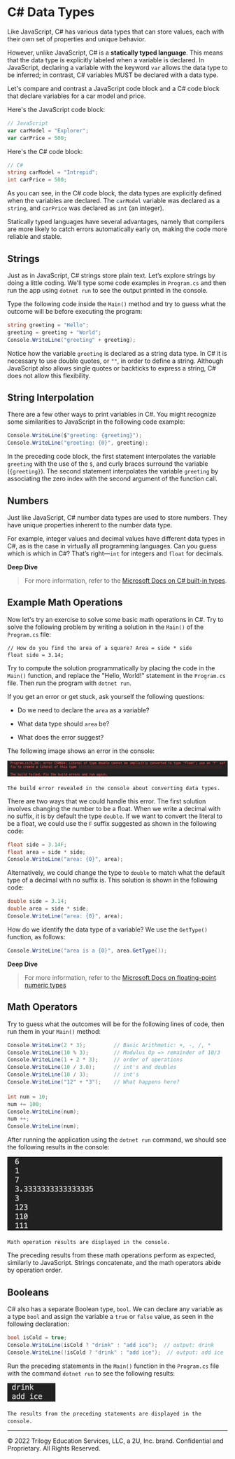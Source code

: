 # C# Data Types

Like JavaScript, C# has various data types that can store values, each with their own set of properties and unique behavior.

However, unlike JavaScript, C# is a **statically typed language**. This means that the data type is explicitly labeled when a variable is declared. In JavaScript, declaring a variable with the keyword `var` allows the data type to be inferred; in contrast, C# variables MUST be declared with a data type.

Let's compare and contrast a JavaScript code block and a C# code block that declare variables for a car model and price.

Here's the JavaScript code block:

```javascript
// JavaScript
var carModel = "Explorer";
var carPrice = 500;
```

Here's the C# code block:

```cs
// C#
string carModel = "Intrepid";
int carPrice = 500;
```

As you can see, in the C# code block, the data types are explicitly defined when the variables are declared. The `carModel` variable was declared as a `string`, and `carPrice` was declared as `int` (an integer).

Statically typed languages have several advantages, namely that compilers are more likely to catch errors automatically early on, making the code more reliable and stable.

## Strings

Just as in JavaScript, C# strings store plain text. Let’s explore strings by doing a little coding. We'll type some code examples in `Program.cs` and then run the app using `dotnet run` to see the output printed in the console.

Type the following code inside the `Main()` method and try to guess what the outcome will be before executing the program:

```cs
string greeting = "Hello";
greeting = greeting + "World";
Console.WriteLine("greeting" + greeting);
```

Notice how the variable `greeting` is declared as a string data type. In C# it is necessary to use double quotes, or `""`, in order to define a string. Although JavaScript also allows single quotes or backticks to express a string, C# does not allow this flexibility.

## String Interpolation

There are a few other ways to print variables in C#. You might recognize some similarities to JavaScript in the following code example:

```cs
Console.WriteLine($"greeting: {greeting}"); 
Console.WriteLine("greeting: {0}", greeting);
```

In the preceding code block, the first statement interpolates the variable `greeting` with the use of the `$`, and curly braces surround the variable (`{greeting}`). The second statement interpolates the variable `greeting` by associating the zero index with the second argument of the function call.

## Numbers

Just like JavaScript, C# number data types are used to store numbers. They have unique properties inherent to the number data type.

For example, integer values and decimal values have different data types in C#, as is the case in virtually all programming languages. Can you guess which is which in C#? That’s right—`int` for integers and `float` for decimals.

**Deep Dive**

> For more information, refer to the [Microsoft Docs on C# built-in types](https://docs.microsoft.com/en-us/dotnet/csharp/language-reference/builtin-types/built-in-types).
  
## Example Math Operations

Now let's try an exercise to solve some basic math operations in C#. Try to solve the following problem by writing a solution in the `Main()` of the `Program.cs` file:

```
// How do you find the area of a square? Area = side * side
float side = 3.14;
```

Try to compute the solution programmatically by placing the code in the `Main()` function, and replace the "Hello, World!" statement in the `Program.cs` file. Then run the program with `dotnet run`.

If you get an error or get stuck, ask yourself the following questions:

* Do we need to declare the `area` as a variable?

* What data type should `area` be?

* What does the error suggest?

The following image shows an error in the console:

![](../Images/image_7.png)

`The build error revealed in the console about converting data types.`

There are two ways that we could handle this error. The first solution involves changing the number to be a float. When we write a decimal with no suffix, it is by default the type `double`. If we want to convert the literal to be a float, we could use the `F` suffix suggested as shown in the following code:

```cs
float side = 3.14F;
float area = side * side;
Console.WriteLine("area: {0}", area);
```

Alternatively, we could change the type to `double` to match what the default type of a decimal with no suffix is. This solution is shown in the following code:

```cs
double side = 3.14;
double area = side * side;
Console.WriteLine("area: {0}", area);
```

How do we identify the data type of a variable? We use the `GetType()` function, as follows:

```cs
Console.WriteLine("area is a {0}", area.GetType());
```

**Deep Dive**

> For more information, refer to the [Microsoft Docs on floating-point numeric types](https://docs.microsoft.com/en-us/dotnet/csharp/language-reference/builtin-types/floating-point-numeric-types)

## Math Operators

Try to guess what the outcomes will be for the following lines of code, then run them in your `Main()` method:

```cs
Console.WriteLine(2 * 3);         // Basic Arithmetic: +, -, /, *
Console.WriteLine(10 % 3);        // Modulus Op => remainder of 10/3
Console.WriteLine(1 + 2 * 3);     // order of operations
Console.WriteLine(10 / 3.0);      // int's and doubles
Console.WriteLine(10 / 3);        // int's 
Console.WriteLine("12" + "3");    // What happens here?

int num = 10;
num += 100;
Console.WriteLine(num);
num ++;
Console.WriteLine(num);
```

After running the application using the `dotnet run` command, we should see the following results in the console:

![](../Images/image_8.png)

`Math operation results are displayed in the console.`

The preceding results from these math operations perform as expected, similarly to JavaScript. Strings concatenate, and the math operators abide by operation order.

## Booleans

C# also has a separate Boolean type, `bool`. We can declare any variable as a type `bool` and assign the variable a `true` or `false` value, as seen in the following declaration:

```cs
bool isCold = true;
Console.WriteLine(isCold ? "drink" : "add ice");  // output: drink
Console.WriteLine(!isCold ? "drink" : "add ice");  // output: add ice
```

Run the preceding statements in the `Main()` function in the `Program.cs` file with the command `dotnet run` to see the following results:

![](../Images/image_9.png)

`The results from the preceding statements are displayed in the console.`

---
© 2022 Trilogy Education Services, LLC, a 2U, Inc. brand. Confidential and Proprietary. All Rights Reserved.